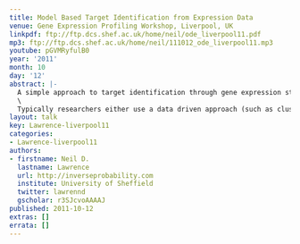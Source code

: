 ```yaml
---
title: Model Based Target Identification from Expression Data
venue: Gene Expression Profiling Workshop, Liverpool, UK
linkpdf: ftp://ftp.dcs.shef.ac.uk/home/neil/ode_liverpool11.pdf
mp3: ftp://ftp.dcs.shef.ac.uk/home/neil/111012_ode_liverpool11.mp3
youtube: pGVMRyfulB0
year: '2011'
month: 10
day: '12'
abstract: |-
  A simple approach to target identification through gene expression studies has been to cluster the expression profiles and look for coregulated genes within clusters. Within systems biology mechanistic models of gene expression are typically constructed through differential equations. mRNA’s production is taken to be proportional to transcription factor activity (with the proportionality given by the sensitivity) and the mRNA is assumed to decay at a particular rate. The assumption that coregulated genes have similar profiles is equivalent to assuming both the decay and the sensitivity are high.\
  \
  Typically researchers either use a data driven approach (such as clustering) or a model based approach (such as differential equations). In this talk we advocate hybrid techniques which have aspects of the mechanistic and data driven models. We combine simple differential equation models with Gaussian process priors to make probabilistic models with mechanistic underpinnings. We show applications in target identification from mRNA measurements.
layout: talk
key: Lawrence-liverpool11
categories:
- Lawrence-liverpool11
authors:
- firstname: Neil D.
  lastname: Lawrence
  url: http://inverseprobability.com
  institute: University of Sheffield
  twitter: lawrennd
  gscholar: r3SJcvoAAAAJ
published: 2011-10-12
extras: []
errata: []
---
```

